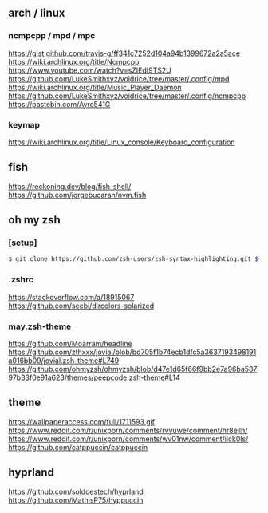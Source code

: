 ## arch / linux

### ncmpcpp / mpd / mpc

https://gist.github.com/travis-g/ff341c7252d104a94b1399672a2a5ace  
https://wiki.archlinux.org/title/Ncmpcpp  
https://www.youtube.com/watch?v=sZIEdI9TS2U  
https://github.com/LukeSmithxyz/voidrice/tree/master/.config/mpd  
https://wiki.archlinux.org/title/Music_Player_Daemon  
https://github.com/LukeSmithxyz/voidrice/tree/master/.config/ncmpcpp  
https://pastebin.com/Ayrc541G

### keymap

https://wiki.archlinux.org/title/Linux_console/Keyboard_configuration

## fish

https://reckoning.dev/blog/fish-shell/  
https://github.com/jorgebucaran/nvm.fish

## oh my zsh

### [setup]

```sh
$ git clone https://github.com/zsh-users/zsh-syntax-highlighting.git ${ZSH_CUSTOM:-~/.oh-my-zsh/custom}/plugins/zsh-syntax-highlighting
```

### .zshrc

https://stackoverflow.com/a/18915067  
https://github.com/seebi/dircolors-solarized

### may.zsh-theme

https://github.com/Moarram/headline  
https://github.com/zthxxx/jovial/blob/bd705f1b74ecb1dfc5a3637193498191a016bb09/jovial.zsh-theme#L749  
https://github.com/ohmyzsh/ohmyzsh/blob/d47e1d65f66f9bb2e7a96ba58797b33f0e91a623/themes/peepcode.zsh-theme#L14

## theme

https://wallpaperaccess.com/full/1711593.gif  
https://www.reddit.com/r/unixporn/comments/rvyuwe/comment/hr8ejlh/  
https://www.reddit.com/r/unixporn/comments/wv01nw/comment/ilck0ls/  
https://github.com/catppuccin/catppuccin

## hyprland

https://github.com/soldoestech/hyprland  
https://github.com/MathisP75/hyppuccin
